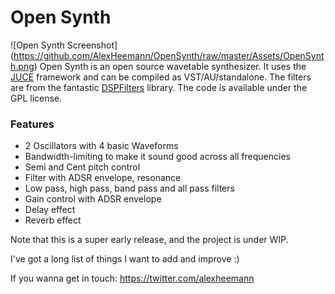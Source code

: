 # Open Synth
![Open Synth Screenshot]
(https://github.com/AlexHeemann/OpenSynth/raw/master/Assets/OpenSynth.png)
Open Synth is an open source wavetable synthesizer. It uses the [JUCE](https://www.juce.com) framework and can be compiled as VST/AU/standalone. The filters are from the fantastic [DSPFilters](https://github.com/vinniefalco/DSPFilters) library. 
The code is available under the GPL license.

### Features
* 2 Oscillators with 4 basic Waveforms
* Bandwidth-limiting to make it sound good across all frequencies
* Semi and Cent pitch control
* Filter with ADSR envelope, resonance
* Low pass, high pass, band pass and all pass filters
* Gain control with ADSR envelope
* Delay effect
* Reverb effect

Note that this is a super early release, and the project is under WIP.

I've got a long list of things I want to add and improve :)

If you wanna get in touch:
https://twitter.com/alexheemann
